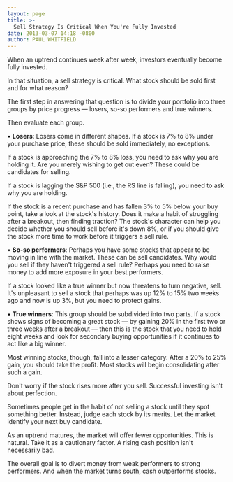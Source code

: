 ```yaml
---
layout: page
title: >-
  Sell Strategy Is Critical When You're Fully Invested
date: 2013-03-07 14:18 -0800
author: PAUL WHITFIELD
---
```





When an uptrend continues week after week, investors eventually become fully invested.

  

In that situation, a sell strategy is critical. What stock should be sold first and for what reason?

  

The first step in answering that question is to divide your portfolio into three groups by price progress — losers, so-so performers and true winners.

  

Then evaluate each group.

  

• **Losers**: Losers come in different shapes. If a stock is 7% to 8% under your purchase price, these should be sold immediately, no exceptions.

  

If a stock is approaching the 7% to 8% loss, you need to ask why you are holding it. Are you merely wishing to get out even? These could be candidates for selling.

  

If a stock is lagging the S&P 500 (i.e., the RS line is falling), you need to ask why you are holding.

  

If the stock is a recent purchase and has fallen 3% to 5% below your buy point, take a look at the stock's history. Does it make a habit of struggling after a breakout, then finding traction? The stock's character can help you decide whether you should sell before it's down 8%, or if you should give the stock more time to work before it triggers a sell rule.

  

• **So-so performers**: Perhaps you have some stocks that appear to be moving in line with the market. These can be sell candidates. Why would you sell if they haven't triggered a sell rule? Perhaps you need to raise money to add more exposure in your best performers.

  

If a stock looked like a true winner but now threatens to turn negative, sell. It's unpleasant to sell a stock that perhaps was up 12% to 15% two weeks ago and now is up 3%, but you need to protect gains.

  

• **True winners**: This group should be subdivided into two parts. If a stock shows signs of becoming a great stock — by gaining 20% in the first two or three weeks after a breakout — then this is the stock that you need to hold eight weeks and look for secondary buying opportunities if it continues to act like a big winner.

  

Most winning stocks, though, fall into a lesser category. After a 20% to 25% gain, you should take the profit. Most stocks will begin consolidating after such a gain.

  

Don't worry if the stock rises more after you sell. Successful investing isn't about perfection.

  

Sometimes people get in the habit of not selling a stock until they spot something better. Instead, judge each stock by its merits. Let the market identify your next buy candidate.

  

As an uptrend matures, the market will offer fewer opportunities. This is natural. Take it as a cautionary factor. A rising cash position isn't necessarily bad.

  

The overall goal is to divert money from weak performers to strong performers. And when the market turns south, cash outperforms stocks.




